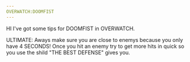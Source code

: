```yaml
---
OVERWATCH:DOOMFIST
---
```


HI I've got some tips for DOOMFIST in OVERWATCH. 

ULTIMATE: Aways make sure you are close to enemys because you only have 4 SECONDS!
Once you hit an enemy try to get more hits in quick so you use the shild "THE BEST DEFENSE" gives you. 
